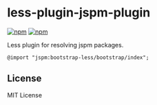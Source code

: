 # less-plugin-jspm-plugin

[![npm](https://img.shields.io/npm/v/less-plugin-jspm-import.svg)](https://www.npmjs.com/package/less-plugin-jspm-import) [![npm](https://img.shields.io/npm/l/less-plugin-jspm-import.svg)](https://www.npmjs.com/package/less-plugin-jspm-import)

Less plugin for resolving jspm packages.

``` less
@import "jspm:bootstrap-less/bootstrap/index";
```

## License

MIT License
